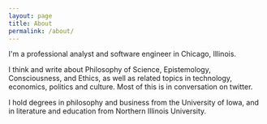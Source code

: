 ```yaml
---
layout: page
title: About
permalink: /about/
---
```


I'm a professional analyst and software engineer in Chicago, Illinois.

I think and write about Philosophy of Science, Epistemology, Consciousness, and Ethics, as well as related topics in technology, economics, politics and culture.  Most of this is in conversation on twitter.

I hold degrees in philosophy and business from the University of Iowa, and in literature and education from Northern Illinois University.
